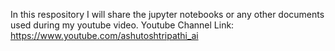 In this respository I will share the jupyter notebooks or any other documents used during my youtube video.
Youtube Channel Link: https://www.youtube.com/ashutoshtripathi_ai
